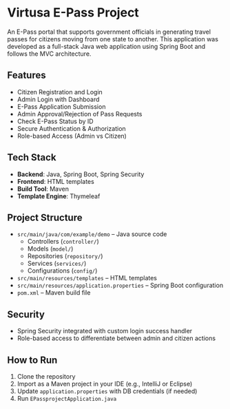 # Virtusa E-Pass Project

An E-Pass portal that supports government officials in generating travel passes for citizens moving from one state to another. This application was developed as a full-stack Java web application using Spring Boot and follows the MVC architecture.

## Features

- Citizen Registration and Login
- Admin Login with Dashboard
- E-Pass Application Submission
- Admin Approval/Rejection of Pass Requests
- Check E-Pass Status by ID
- Secure Authentication & Authorization
- Role-based Access (Admin vs Citizen)

## Tech Stack

- **Backend**: Java, Spring Boot, Spring Security
- **Frontend**: HTML templates 
- **Build Tool**: Maven
- **Template Engine**: Thymeleaf 

##  Project Structure

- `src/main/java/com/example/demo` – Java source code
  - Controllers (`controller/`)
  - Models (`model/`)
  - Repositories (`repository/`)
  - Services (`services/`)
  - Configurations (`config/`)
- `src/main/resources/templates` – HTML templates
- `src/main/resources/application.properties` – Spring Boot configuration
- `pom.xml` – Maven build file

## Security

- Spring Security integrated with custom login success handler
- Role-based access to differentiate between admin and citizen actions

## How to Run

1. Clone the repository
2. Import as a Maven project in your IDE (e.g., IntelliJ or Eclipse)
3. Update `application.properties` with DB credentials (if needed)
4. Run `EPassprojectApplication.java`

